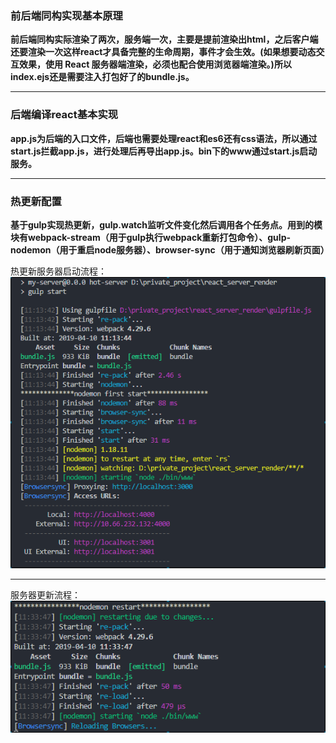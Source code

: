 
###  前后端同构实现基本原理

**前后端同构实际渲染了两次，服务端一次，主要是提前渲染出html，之后客户端还要渲染一次这样react才具备完整的生命周期，事件才会生效。(如果想要动态交互效果，使用 React 服务器端渲染，必须也配合使用浏览器端渲染。)所以index.ejs还是需要注入打包好了的bundle.js。**

----

###  后端编译react基本实现

**app.js为后端的入口文件，后端也需要处理react和es6还有css语法，所以通过start.js拦截app.js，进行处理后再导出app.js。bin下的www通过start.js启动服务。**

----

###  热更新配置

**基于gulp实现热更新，gulp.watch监听文件变化然后调用各个任务点。用到的模块有webpack-stream（用于gulp执行webpack重新打包命令）、gulp-nodemon（用于重启node服务器）、browser-sync（用于通知浏览器刷新页面）**

热更新服务器启动流程：
![热更新服务器启动流程](./imgs/start.png)

----

服务器更新流程：
![热更新服务器更新流程](./imgs/change.png)


